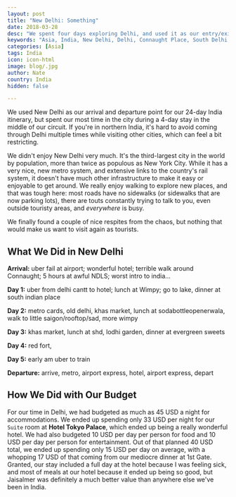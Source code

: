 ```yaml
---
layout: post
title: "New Delhi: Something"
date: 2018-03-28
desc: "We spent four days exploring Delhi, and used it as our entry/exit to India. We didn't enjoy it very much."
keywords: "Asia, India, New Delhi, Delhi, Connaught Place, South Delhi, Hauz Khas, What to Do, RTW"
categories: [Asia]
tags: India
icon: icon-html
image: blog/.jpg
author: Nate
country: India
hidden: false

---
```


We used New Delhi as our arrival and departure point for our 24-day India itinerary, but spent our most time in the city during a 4-day stay in the middle of our circuit. If you're in northern India, it's hard to avoid coming through Delhi multiple times while visiting other cities, which can feel a bit restricting.

We didn't enjoy New Delhi very much. It's the third-largest city in the world by population, more than twice as populous as New York City. While it has a very nice, new metro system, and extensive links to the country's rail system, it doesn't have much other infrastructure to make it easy or enjoyable to get around. We really enjoy walking to explore new places, and that was tough here: most roads have no sidewalks (or sidewalks that are now parking lots), there are touts constantly trying to talk to you, even outside touristy areas, and _everywhere_ is busy. 

We finally found a couple of nice respites from the chaos, but nothing that would make us want to visit again as tourists.

## <i class="fa fa-check-square" aria-hidden="true" style="color:#2495C4;"></i> What We Did in New Delhi

**Arrival:** uber fail at airport; wonderful hotel; terrible walk around Connaught; 5 hours at awful NDLS; worst intro to india...

**Day 1:** uber from delhi cantt to hotel; lunch at Wimpy; go to lake, dinner at south indian place

**Day 2:** metro cards, old delhi, khas market, lunch at sodabottleopenerwala, walk to little saigon/rooftop/sad, more wimpy

**Day 3:** khas market, lunch at shd, lodhi garden, dinner at evergreen sweets

**Day 4:** red fort, 

**Day 5:** early am uber to train

**Departure:** arrive, metro, airport express, hotel, airport express, depart


## <i class="fa fa-check-square" aria-hidden="true" style="color:#2495C4;"></i> How We Did with Our Budget

For our time in Delhi, we had budgeted as much as 45 USD a night for accommodations. We ended up spending only 33 USD per night for our `Suite` room at **Hotel Tokyo Palace**, which ended up being a really wonderful hotel. We had also budgeted 10 USD per day per person for food and 10 USD per day per person for entertainment. Out of that planned 40 USD total, we ended up spending only 15 USD per day on average, with a whopping 17 USD of that coming from our mediocre dinner at 1st Gate. Granted, our stay included a full day at the hotel because I was feeling sick, and most of meals at our hotel because it ended up being so good, but Jaisalmer was definitely a much better value than anywhere else we've been in India.

